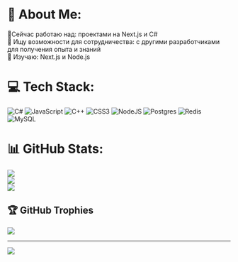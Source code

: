 # 💫 About Me:
🔭Сейчас работаю над: проектами на Next.js и C#  <br>👯 Ищу возможности для сотрудничества: с другими разработчиками для получения опыта и знаний  <br>🌱 Изучаю: Next.js и Node.js


# 💻 Tech Stack:
![C#](https://img.shields.io/badge/c%23-%23239120.svg?style=flat&logo=csharp&logoColor=white) ![JavaScript](https://img.shields.io/badge/javascript-%23323330.svg?style=flat&logo=javascript&logoColor=%23F7DF1E) ![C++](https://img.shields.io/badge/c++-%2300599C.svg?style=flat&logo=c%2B%2B&logoColor=white) ![CSS3](https://img.shields.io/badge/css3-%231572B6.svg?style=flat&logo=css3&logoColor=white) ![NodeJS](https://img.shields.io/badge/node.js-6DA55F?style=flat&logo=node.js&logoColor=white) ![Postgres](https://img.shields.io/badge/postgres-%23316192.svg?style=flat&logo=postgresql&logoColor=white) ![Redis](https://img.shields.io/badge/redis-%23DD0031.svg?style=flat&logo=redis&logoColor=white) ![MySQL](https://img.shields.io/badge/mysql-4479A1.svg?style=flat&logo=mysql&logoColor=white)
# 📊 GitHub Stats:
![](https://github-readme-stats.vercel.app/api?username=taofi&theme=radical&hide_border=false&include_all_commits=true&count_private=true)<br/>
![](https://nirzak-streak-stats.vercel.app/?user=taofi&theme=radical&hide_border=false)<br/>
![](https://github-readme-stats.vercel.app/api/top-langs/?username=taofi&theme=radical&hide_border=false&include_all_commits=true&count_private=true&layout=compact)

## 🏆 GitHub Trophies
![](https://github-profile-trophy.vercel.app/?username=taofi&theme=radical&no-frame=false&no-bg=true&margin-w=4)

---
[![](https://visitcount.itsvg.in/api?id=taofi&icon=0&color=0)](https://visitcount.itsvg.in)

<!-- Proudly created with GPRM ( https://gprm.itsvg.in ) -->
